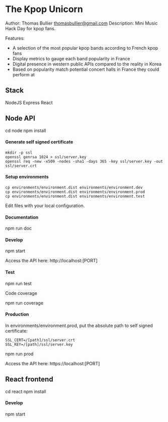 The Kpop Unicorn
================

Author: Thomas Bullier <thomasbullier@gmail.com>
Description: Mini Music Hack Day for kpop fans.

Features:
- A selection of the most popular kpop bands according to French kpop fans
- Display metrics to gauge each band popularity in France
- Digital presence in western public APIs compared to the reality in Korea
- Based on popularity match potential concert halls in France they could perform at

Stack
-----

NodeJS
Express
React


## Node API

cd node
npm install

#### Generate self signed certificate

    mkdir -p ssl
    openssl genrsa 1024 > ssl/server.key
    openssl req -new -x509 -nodes -sha1 -days 365 -key ssl/server.key -out ssl/server.crt

#### Setup environments

    cp environments/environment.dist environments/environment.dev
    cp environments/environment.dist environments/environment.prod
    cp environments/environment.dist environments/environment.test

Edit files with your local configuration.

#### Documentation

npm run doc

#### Develop

npm start

Access the API here: http://localhost:[PORT]

#### Test

npm run test

Code coverage

npm run coverage

#### Production

In environments/environment.prod, put the absolute path to self signed certificate:

    SSL_CERT=/[path]/ssl/server.crt
    SSL_KEY=/[path]/ssl/server.key

npm run prod

Access the API here: https://localhost:[PORT]


## React frontend

cd react
npm install

#### Develop

npm start
